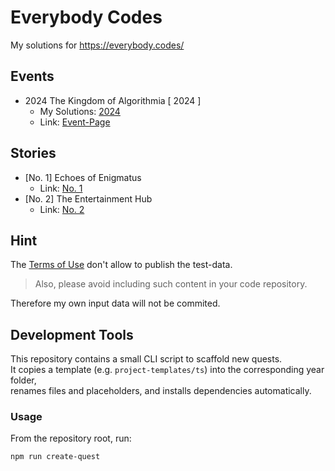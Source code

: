 # Everybody Codes

My solutions for https://everybody.codes/

## Events
* 2024 The Kingdom of Algorithmia [ 2024 ]
	* My Solutions: [2024](https://github.com/MrTimeey/everybody-codes/2024_the-kingdom-of-algorithmia)
	* Link: [Event-Page](https://everybody.codes/event/2024)

## Stories
* [No. 1] Echoes of Enigmatus
	* Link: [No. 1](https://everybody.codes/story/1/quests)
* [No. 2] The Entertainment Hub
	* Link: [No. 2](https://everybody.codes/story/2/quests)

## Hint

The [Terms of Use](https://everybody.codes/legal) don't allow to publish the test-data.

> Also, please avoid including such content in your code repository.

Therefore my own input data will not be commited.

## Development Tools

This repository contains a small CLI script to scaffold new quests.  
It copies a template (e.g. `project-templates/ts`) into the corresponding year folder,  
renames files and placeholders, and installs dependencies automatically.

### Usage

From the repository root, run:

```bash
npm run create-quest